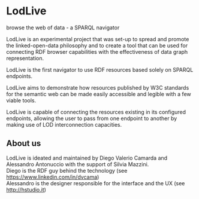 LodLive
=======

browse the web of data - a SPARQL navigator

LodLive is an experimental project that was set-up to spread and promote the linked-open-data philosophy and to create a tool that can be used for connecting RDF browser capabilities with the effectiveness of data graph representation. 

LodLive is the first navigator to use RDF resources based solely on SPARQL endpoints. 

LodLive aims to demonstrate how resources published by W3C standards for the semantic web can be made easily accessible and legible with a few viable tools. 

LodLive is capable of connecting the resources existing in its configured endpoints, allowing the user to pass from one endpoint to another by making use of LOD interconnection capacities.

## About us
LodLive is ideated and maintained by Diego Valerio Camarda and Alessandro Antonuccio with the support of Silvia Mazzini.  
Diego is the RDF guy behind the technology (see https://www.linkedin.com/in/dvcama)   
Alessandro is the designer responsible for the interface and the UX (see http://hstudio.it)

